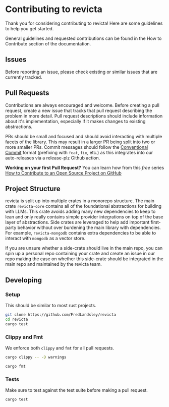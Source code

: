 # Contributing to revicta

Thank you for considering contributing to revicta! Here are some guidelines to help you get started.

General guidelines and requested contributions can be found in the How to Contribute section of the documentation. 

## Issues

Before reporting an issue, please check existing or similar issues that are currently tracked.

## Pull Requests

Contributions are always encouraged and welcome. Before creating a pull request, create a new issue that tracks that pull request describing the problem in more detail. Pull request descriptions should include information about it's implementation, especially if it makes changes to existing abstractions.

PRs should be small and focused and should avoid interacting with multiple facets of the library. This may result in a larger PR being split into two or more smaller PRs. Commit messages should follow the [Conventional Commit](conventionalcommits.org/en/v1.0.0) format (prefixing with `feat`, `fix`, etc.) as this integrates into our auto-releases via a release-plz Github action.

**Working on your first Pull Request?** You can learn how from this *free* series [How to Contribute to an Open Source Project on GitHub](https://kcd.im/pull-request) 

## Project Structure

revicta is split up into multiple crates in a monorepo structure. The main crate `revicta-core` contains all of the foundational abstractions for building with LLMs. This crate avoids adding many new dependencies to keep to lean and only really contains simple provider integrations on top of the base layer of abstractions. Side crates are leveraged to help add important first-party behavior without over burdening the main library with dependencies. For example, `revicta-mongodb` contains extra dependencies to be able to interact with `mongodb` as a vector store.

If you are unsure whether a side-crate should live in the main repo, you can spin up a personal repo containing your crate and create an issue in our repo making the case on whether this side-crate should be integrated in the main repo and maintained by the revicta team.


## Developing

### Setup

This should be similar to most rust projects.

```bash
git clone https://github.com/FredLandsley/revicta
cd revicta
cargo test
```

### Clippy and Fmt

We enforce both `clippy` and `fmt` for all pull requests.

```bash
cargo clippy -- -D warnings
```

```bash
cargo fmt
```


### Tests

Make sure to test against the test suite before making a pull request.

```bash
cargo test
```

